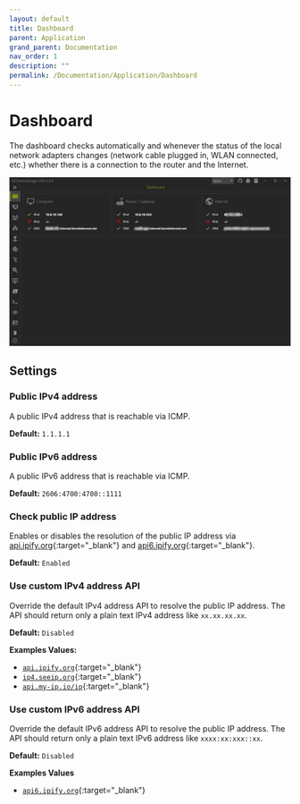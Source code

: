 ```yaml
---
layout: default
title: Dashboard
parent: Application
grand_parent: Documentation
nav_order: 1
description: ""
permalink: /Documentation/Application/Dashboard
---
```


# Dashboard
The dashboard checks automatically and whenever the status of the local network adapters changes (network cable plugged in, WLAN connected, etc.) whether there is a connection to the router and the Internet.

![Dashboard](01_Dashboard.png)

## Settings

### Public IPv4 address
A public IPv4 address that is reachable via ICMP.

**Default:** `1.1.1.1`

### Public IPv6 address
A public IPv6 address that is reachable via ICMP.

**Default:** `2606:4700:4700::1111`

### Check public IP address
Enables or disables the resolution of the public IP address via [api.ipify.org](https://www.ipify.org/){:target="_blank"} and [api6.ipify.org](https://www.ipify.org/){:target="_blank"}.

**Default:** `Enabled`

### Use custom IPv4 address API
Override the default IPv4 address API to resolve the public IP address. The API should return only a plain text IPv4 address like `xx.xx.xx.xx`.

**Default:** `Disabled` 

**Examples Values:** 
- [`api.ipify.org`](https://api.ipify.org/){:target="_blank"}
- [`ip4.seeip.org`](https://ip4.seeip.org/){:target="_blank"}
- [`api.my-ip.io/ip`](https://api.my-ip.io/ip){:target="_blank"}

### Use custom IPv6 address API
Override the default IPv6 address API to resolve the public IP address. The API should return only a plain text IPv6 address like `xxxx:xx:xxx::xx`.

**Default:** `Disabled` 

**Examples Values** 
- [`api6.ipify.org`](https://api6.ipify.org/){:target="_blank"}